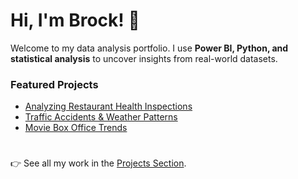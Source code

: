# Hi, I'm Brock! 👋

Welcome to my data analysis portfolio.
I use **Power BI, Python, and statistical analysis** to uncover insights from real-world datasets.

### Featured Projects
- [Analyzing Restaurant Health Inspections](projects/project1.md)
- [Traffic Accidents & Weather Patterns](projects/project2.md)
- [Movie Box Office Trends](projects/project3.md)

#
👉 See all my work in the [Projects Section](projects/).
